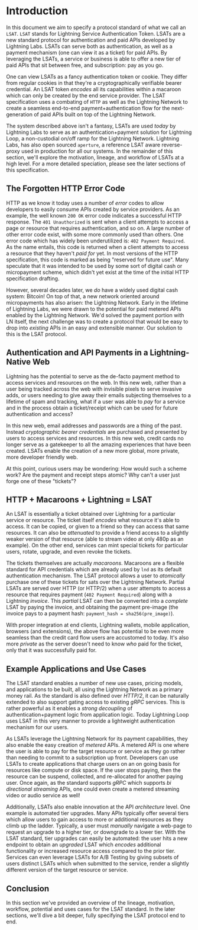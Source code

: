 # Introduction

In this document we aim to specify a protocol standard of what we call an `LSAT`. `LSAT` stands for Lightning Service Authentication Token. LSATs are a new standard protocol for authentication and paid APIs developed by Lightning Labs. LSATs can serve both as authentication, as well as a payment mechanism \(one can view it as a ticket\) for paid APIs. By leveraging the LSATs, a service or business is able to offer a new tier of paid APIs that sit between free, and subscription: pay as you go.

One can view LSATs as a fancy authentication token or cookie. They differ from regular cookies in that they're a cryptographically verifiable bearer credential. An LSAT token _encodes_ all its capabilities within a macaroon which can only be created by the end service provider. The LSAT specification uses a combating of `HTTP` as well as the Lightning Network to create a seamless end-to-end payment+authentication flow for the next-generation of paid APIs built on top of the Lightning Network.

The system described above isn't a fantasy, LSATs are used _today_ by Lightning Labs to serve as an authentication+payment solution for Lightning Loop, a non-custodial on/off ramp for the Lightning Network. Lightning Labs, has also open sourced `aperture`, a reference LSAT aware reverse-proxy used in production for all our systems. In the remainder of this section, we'll explore the motivation, lineage, and workflow of LSATs at a high level. For a more detailed speciation, please see the later sections of this specification.

## The Forgotten HTTP Error Code

HTTP as we know it today uses a number of _error_ codes to allow developers to easily consume APIs created by service providers. As an example, the well known `200 OK` error code indicates a successful HTTP response. The `401 Unauthorized` is sent when a client attempts to access a page or resource that requires authentication, and so on. A large number of other error code exist, with some more commonly used than others. One error code which has widely been underutilized is: `402 Payment Required`. As the name entails, this code is returned when a client attempts to access a resource that they haven't _paid for_ yet. In most versions of the HTTP specification, this code is marked as being "reserved for future use". Many speculate that it was intended to be used by some sort of digital cash or micropayment scheme, which didn't yet exist at the time of the initial HTTP specification drafting.

However, several decades later, we _do_ have a widely used digital cash system: Bitcoin! On top of that, a new network oriented around micropayments has also arisen: the Lightning Network. Early in the lifetime of Lightning Labs, we were drawn to the potential for paid metered APIs enabled by the Lightning Network. We'd solved the payment portion with LN itself, the next challenge was to create a protocol that would be easy to drop into _existing_ APIs in an easy and extensible manner. Our solution to this is the LSAT protocol.

## Authentication and API Payments in a Lightning-Native Web

Lightning has the potential to serve as the de-facto payment method to access services and resources on the web. In this new web, rather than a user being tracked across the web with invisible pixels to serve invasive adds, or users needing to give away their emails subjecting themselves to a lifetime of spam and tracking, what if a user was able to _pay_ for a service and in the process obtain a ticket/receipt which can be used for future authentication and access?

In this new web, email addresses and passwords are a thing of the past. Instead _cryptographic bearer credentials_ are purchased and presented by users to access services and resources. In this new web, credit cards no longer serve as a gatekeeper to all the amazing experiences that have been created. LSATs enable the creation of a new more global, more private, more developer friendly web.

At this point, curious users may be wondering: How would such a scheme work? Are the payment and receipt steps atomic? Why can't a user just forge one of these "tickets"?

## HTTP + Macaroons + Lightning = LSAT

An LSAT is essentially a ticket obtained over Lightning for a particular service or resource. The ticket itself _encodes_ what resource it's able to access. It can be copied, or given to a friend so they can access that same resources. It can also be _attenuated_ to provide a friend access to a slightly weaker version of that resource \(able to stream video at only 480p as an example\). On the other end, services can mint special tickets for particular users, rotate, upgrade, and even revoke the tickets.

The tickets themselves are actually _macaroons_. Macaroons are a flexible standard for API credentials which are already used by `lnd` as its default authentication mechanism. The LSAT protocol allows a user to _atomically_ purchase one of these tickets for sats over the Lightning Network. Partial LSATs are served over HTTP \(or HTTP/2\) when a user attempts to access a resource that requires payment \(`402 Payment Required`\) along with a Lightning _invoice_. This _partial_ LSAT can then be converted into a _complete_ LSAT by paying the invoice, and obtaining the payment pre-image \(the invoice pays to a payment hash: `payment_hash = sha256(pre_image)`\).

With proper integration at end clients, Lightning wallets, mobile application, browsers \(and extensions\), the above flow has potential to be even more seamless than the credit card flow users are accustomed to today. It's also more _private_ as the server doesn't need to know _who_ paid for the ticket, only that it was successfully paid for.

## Example Applications and Use Cases

The LSAT standard enables a number of new use cases, pricing models, and applications to be built, all using the Lightning Network as a primary money rail. As the standard is also defined over _HTTP/2_, it can be naturally extended to also support gating access to existing _gRPC_ services. This is rather powerful as it enables a _strong decoupling_ of authentication+payment logic from application logic. Today Lightning Loop uses LSAT in this very manner to provide a lightweight authentication mechanism for our users.

As LSATs leverage the Lightning Network for its payment capabilities, they also enable the easy creation of _metered_ APIs. A metered API is one where the user is able to pay for the target resource or service as they go rather than needing to commit to a subscription up front. Developers can use LSATs to create applications that charge users on an on going basis for resources like compute or disk space. If the user stops paying, then the resource can be suspend, collected, and re-allocated for another paying user. Once again, as the standard supports _gRPC_ which supports _bi directional streaming_ APIs, one could even create a metered streaming video or audio service as well!

Additionally, LSATs also enable innovation at the API _architecture_ level. One example is automated tier upgrades. Many APIs typically offer several tiers which allow users to gain access to more or additional resources as they climb up the ladder. Typically, a user must _manually_ navigate a web-page to request an upgrade to a higher tier, or downgrade to a lower tier. With the LSAT standard, tier upgrades can easily be automated: the user hits a new endpoint to obtain an _upgraded_ LSAT which _encodes_ additional functionality or increased resource access compared to the prior tier. Services can even leverage LSATs for A/B Testing by giving subsets of users distinct LSATs which when submitted to the service, render a slightly different version of the target resource or service.

## Conclusion

In this section we've provided an overview of the lineage, motivation, workflow, potential and uses cases for the LSAT standard. In the later sections, we'll dive a bit deeper, fully specifying the LSAT protocol end to end.

